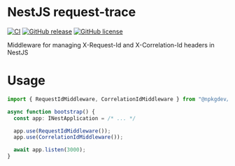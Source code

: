 # NestJS request-trace

[![CI](https://github.com/npkgdev/nestjs-request-trace/actions/workflows/ci.yml/badge.svg)](https://github.com/npkgdev/nestjs-request-trace/actions/workflows/ci.yml)
[![GitHub release](https://img.shields.io/github/v/release/npkgdev/nestjs-request-trace.svg)](https://GitHub.com/npkgdev/nestjs-request-trace/releases/)
[![GitHub license](https://img.shields.io/github/license/npkgdev/nestjs-request-trace.svg)](https://github.com/npkgdev/nestjs-request-trace/blob/main/LICENSE)

Middleware for managing X-Request-Id and X-Correlation-Id headers in NestJS

# Usage

```typescript
import { RequestIdMiddleware, CorrelationIdMiddleware } from "@npkgdev/nestjs-request-trace";

async function bootstrap() {
  const app: INestApplication = /* ... */

  app.use(RequestIdMiddleware());
  app.use(CorrelationIdMiddleware());

  await app.listen(3000);
}
```
